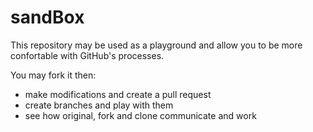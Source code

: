 # sandBox

This repository may be used as a playground and allow you to be more confortable with GitHub's processes.

You may fork it then:
* make modifications and create a pull request
* create branches and play with them
* see how original, fork and clone communicate and work
